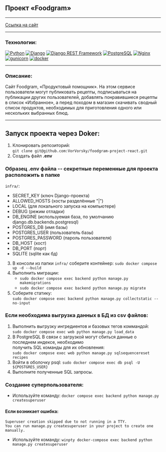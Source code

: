 ## Проект «Foodgram»
***
[Ссылка на сайт](https://vorvorsky.tplinkdns.com/)
***
### Технологии:
[![Python](https://img.shields.io/badge/-Python-464646?style=flat-square&logo=Python)](https://www.python.org/)
[![Django](https://img.shields.io/badge/-Django-464646?style=flat-square&logo=Django)](https://www.djangoproject.com/)
[![Django REST Framework](https://img.shields.io/badge/-Django%20REST%20Framework-464646?style=flat-square&logo=Django%20REST%20Framework)](https://www.django-rest-framework.org/)
[![PostgreSQL](https://img.shields.io/badge/-PostgreSQL-464646?style=flat-square&logo=PostgreSQL)](https://www.postgresql.org/)
[![Nginx](https://img.shields.io/badge/-NGINX-464646?style=flat-square&logo=NGINX)](https://nginx.org/ru/)
[![gunicorn](https://img.shields.io/badge/-gunicorn-464646?style=flat-square&logo=gunicorn)](https://gunicorn.org/)
[![docker](https://img.shields.io/badge/-Docker-464646?style=flat-square&logo=docker)](https://www.docker.com/)
***
### Описание:
Cайт Foodgram, «Продуктовый помощник». На этом сервисе пользователи могут публиковать рецепты, подписываться на публикации других пользователей, добавлять понравившиеся рецепты в список «Избранное», а перед походом в магазин скачивать сводный список продуктов, необходимых для приготовления одного или нескольких выбранных блюд.
***

## Запуск проекта через Doker:

1. Клонировать репозиторий: <br/>``git clone git@github.com:VorVorsky/foodgram-project-react.git``
2. Создать файл **.env**

### Образец .env файла -- секретные переменные для проекта расположить в папке<br/>
``infra/``:
* SECRET_KEY (ключ Django-проекта)
* ALLOWED_HOSTS (хосты разделённые "|")
* LOCAL (для локального запуска на компьютере)
* DEBUG (режим отладки)
* DB_ENGINE (используемая база, по умолчанию django.db.backends.postgresql)
* POSTGRES_DB (имя базы)
* POSTGRES_USER (пользователь базы)
* POSTGRES_PASSWORD (пароль пользователя)
* DB_HOST (хост)
* DB_PORT (порт)
* SQLITE (sqlite как бд)

3. В консоли из папки `infra/` соберите контейнер: `sudo docker compose up -d --build`
4. Выполнить миграции:
   * `sudo docker compose exec backend python manage.py makemigrations`
   * `sudo docker compose exec backend python manage.py migrate`
5. Соберите статику:<br/>
`sudo docker compose exec backend python manage.py collectstatic --no-input`

### Если необходима выгрузка данных в БД из csv файлов:
1. Выполнить выгрузку ингредиентов и базовых тегов коммандой:<br/>`sudo docker compose exec web python manage.py load_data`
2. В PostgreSQL В связи с загрузкой могут сбиться данные о последнем индексе, необходимо<br/>
получить SQL команды для их обновления:<br/>`sudo docker compose exec web python manage.py sqlsequencereset recipes`
3. Войти в оболочку psql: `sudo docker compose exec db psql -U ${POSTGRES_USER}`
4. Выполните полученные SQL запросы.

### Создание суперпользователя:
* Используйте команду: `docker compose exec backend python manage.py createsuperuser`
#### Если возникает ошибка:
`Superuser creation skipped due to not running in a TTY.`<br/>
`You can run manage.py createsuperuser in your project to create one manually.`<br/>
* Используйте команду: `winpty docker-compose exec backend python manage.py createsuperuser`